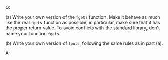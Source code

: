 Q:

(a) Write your own version of the `fgets` function. Make it behave as much like
the real `fgets` function as possible; in particular, make sure that it has the
proper return value. To avoid conflicts with the standard library, don't name
your function `fgets`.

(b) Write your own version of `fputs`, following the same rules as in part (a).

A:
